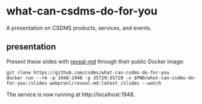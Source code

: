 # what-can-csdms-do-for-you

A presentation on CSDMS products, services, and events.

## presentation

Present these slides with [reveal-md](https://github.com/webpro/reveal-md) through their public Docker image:
```
git clone https://github.com/csdms/what-can-csdms-do-for-you
docker run --rm -p 1948:1948 -p 35729:35729 -v $PWD/what-can-csdms-do-for-you:/slides webpronl/reveal-md:latest /slides --watch
```
The service is now running at http://localhost:1948.
